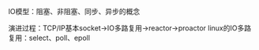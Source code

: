 IO模型：阻塞、非阻塞、同步、异步的概念


演进过程：TCP/IP基本socket->IO多路复用->reactor->proactor
linux的IO多路复用：select、poll、epoll